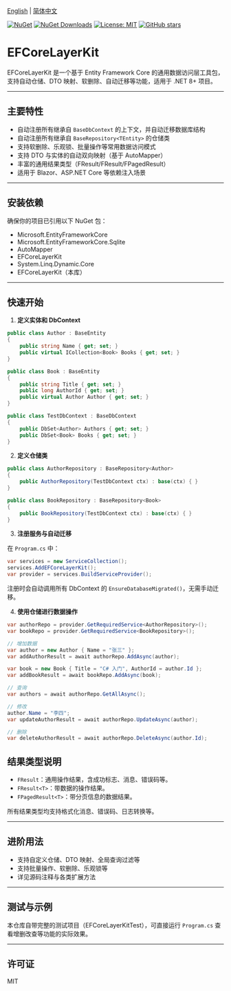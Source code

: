 [English](https://github.com/jau-huei/EFCoreLayerKit/blob/master/README.en.md) | [简体中文](https://github.com/jau-huei/EFCoreLayerKit/blob/master/README.md)

[![NuGet](https://img.shields.io/nuget/v/EFCoreLayerKit.svg?label=NuGet)](https://www.nuget.org/packages/EFCoreLayerKit)
[![NuGet Downloads](https://img.shields.io/nuget/dt/EFCoreLayerKit)](https://www.nuget.org/packages/EFCoreLayerKit)
[![License: MIT](https://img.shields.io/badge/license-MIT-blue.svg)](https://licenses.nuget.org/MIT)
[![GitHub stars](https://img.shields.io/github/stars/jau-huei/EFCoreLayerKit?style=social)](https://github.com/jau-huei/EFCoreLayerKit)


# EFCoreLayerKit

EFCoreLayerKit 是一个基于 Entity Framework Core 的通用数据访问层工具包，支持自动仓储、DTO 映射、软删除、自动迁移等功能，适用于 .NET 8+ 项目。

---

## 主要特性
- 自动注册所有继承自 `BaseDbContext` 的上下文，并自动迁移数据库结构
- 自动注册所有继承自 `BaseRepository<TEntity>` 的仓储类
- 支持软删除、乐观锁、批量操作等常用数据访问模式
- 支持 DTO 与实体的自动双向映射（基于 AutoMapper）
- 丰富的通用结果类型（FResult/FResult<T>/FPagedResult<T>）
- 适用于 Blazor、ASP.NET Core 等依赖注入场景

---

## 安装依赖

确保你的项目已引用以下 NuGet 包：
- Microsoft.EntityFrameworkCore
- Microsoft.EntityFrameworkCore.Sqlite
- AutoMapper
- EFCoreLayerKit
- System.Linq.Dynamic.Core
- EFCoreLayerKit（本库）

---

## 快速开始

1. **定义实体和 DbContext**
```csharp
public class Author : BaseEntity
{
    public string Name { get; set; }
    public virtual ICollection<Book> Books { get; set; }
}

public class Book : BaseEntity
{
    public string Title { get; set; }
    public long AuthorId { get; set; }
    public virtual Author Author { get; set; }
}

public class TestDbContext : BaseDbContext
{
    public DbSet<Author> Authors { get; set; }
    public DbSet<Book> Books { get; set; }
}
```
2. **定义仓储类**
```csharp
public class AuthorRepository : BaseRepository<Author>
{
    public AuthorRepository(TestDbContext ctx) : base(ctx) { }
}

public class BookRepository : BaseRepository<Book>
{
    public BookRepository(TestDbContext ctx) : base(ctx) { }
}
```
3. **注册服务与自动迁移**

在 `Program.cs` 中：
```csharp
var services = new ServiceCollection();
services.AddEFCoreLayerKit();
var provider = services.BuildServiceProvider();
```
注册时会自动调用所有 DbContext 的 `EnsureDatabaseMigrated()`，无需手动迁移。

4. **使用仓储进行数据操作**
```csharp
var authorRepo = provider.GetRequiredService<AuthorRepository>();
var bookRepo = provider.GetRequiredService<BookRepository>();

// 增加数据
var author = new Author { Name = "张三" };
var addAuthorResult = await authorRepo.AddAsync(author);

var book = new Book { Title = "C# 入门", AuthorId = author.Id };
var addBookResult = await bookRepo.AddAsync(book);

// 查询
var authors = await authorRepo.GetAllAsync();

// 修改
author.Name = "李四";
var updateAuthorResult = await authorRepo.UpdateAsync(author);

// 删除
var deleteAuthorResult = await authorRepo.DeleteAsync(author.Id);
```

## 结果类型说明

- `FResult`：通用操作结果，含成功标志、消息、错误码等。
- `FResult<T>`：带数据的操作结果。
- `FPagedResult<T>`：带分页信息的数据结果。

所有结果类型均支持格式化消息、错误码、日志转换等。

---

## 进阶用法
- 支持自定义仓储、DTO 映射、全局查询过滤等
- 支持批量操作、软删除、乐观锁等
- 详见源码注释与各类扩展方法

---

## 测试与示例

本仓库自带完整的测试项目（EFCoreLayerKitTest），可直接运行 `Program.cs` 查看增删改查等功能的实际效果。

---

## 许可证
MIT
